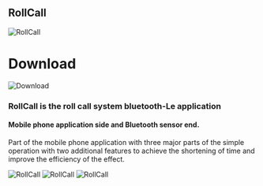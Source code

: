 ## RollCall


![RollCall](https://i.imgur.com/dAQEJx1.png)

# Download
![Download](https://i.imgur.com/EyNVIxc.png)


### RollCall is the roll call system  bluetooth-Le application

#### Mobile phone application side and Bluetooth sensor end. 
Part of the mobile phone application with three major parts of the simple
operation with two additional features to achieve the shortening of time and improve the efficiency of the effect.


![RollCall](https://i.imgur.com/BUlKLKP.jpg)
![RollCall](https://i.imgur.com/l9y9LG9.jpg)
![RollCall](https://i.imgur.com/dBe2t6o.jpg)

